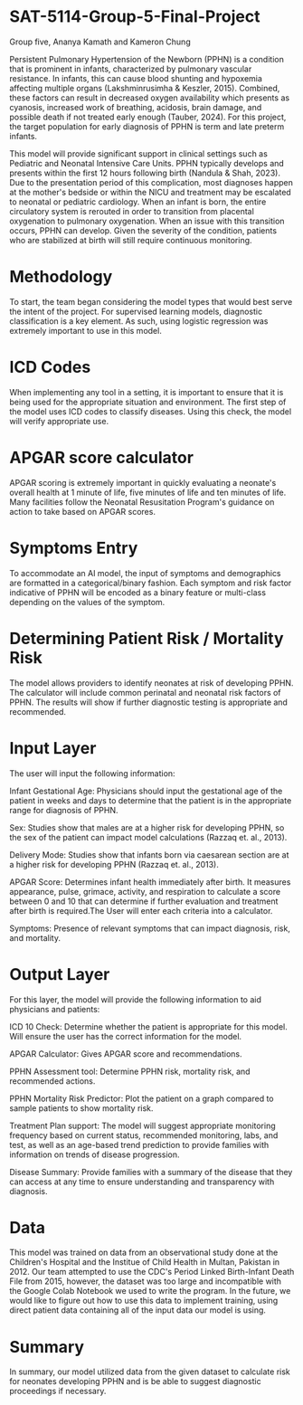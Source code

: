 # SAT-5114-Group-5-Final-Project
Group five, Ananya Kamath and Kameron Chung

Persistent Pulmonary Hypertension of the Newborn (PPHN) is a condition that is prominent in infants, characterized by pulmonary vascular resistance. In infants, this can cause blood shunting and hypoxemia affecting multiple organs (Lakshminrusimha & Keszler, 2015). Combined, these factors can result in decreased oxygen availability which presents as cyanosis, increased work of breathing, acidosis, brain damage, and possible death if not treated early enough (Tauber, 2024). For this project, the target population for early diagnosis of PPHN is term and late preterm infants.

This model will provide significant support in clinical settings such as Pediatric and Neonatal Intensive Care Units. PPHN typically develops and presents within the first 12 hours following birth (Nandula & Shah, 2023). Due to the presentation period of this complication, most diagnoses happen at the mother's bedside or within the NICU and treatment may be escalated to neonatal or pediatric cardiology. When an infant is born, the entire circulatory system is rerouted in order to transition from placental oxygenation to pulmonary oxygenation. When an issue with this transition occurs, PPHN can develop. Given the severity of the condition, patients who are stabilized at birth will still require continuous monitoring. 

# Methodology
To start, the team began considering the model types that would best serve the intent of the project. For supervised learning models, diagnostic classification is a key element. As such, using logistic regression was extremely important to use in this model. 


# ICD Codes
When implementing any tool in a setting, it is important to ensure that it is being used for the appropriate situation and environment. The first step of the model uses ICD codes to classify diseases. Using this check, the model will verify appropriate use.

# APGAR score calculator
APGAR scoring is extremely important in quickly evaluating a neonate's overall health at 1 minute of life, five minutes of life and ten minutes of life. Many facilities follow the Neonatal Resusitation Program's guidance on action to take based on APGAR scores. 

# Symptoms Entry
To accommodate an AI model, the input of symptoms and demographics are formatted in a categorical/binary fashion. Each symptom and risk factor indicative of PPHN will be encoded as a binary feature or multi-class depending on the values of the symptom. 


# Determining Patient Risk / Mortality Risk
The model allows providers to identify neonates at risk of developing PPHN. The calculator will include common perinatal and neonatal risk factors of PPHN. The results will show if further diagnostic testing is appropriate and recommended.


# Input Layer
The user will input the following information:

Infant Gestational Age: Physicians should input the gestational age of the patient in weeks and days to determine that the patient is in the appropriate range for diagnosis of PPHN.

Sex: Studies show that males are at a higher risk for developing PPHN, so the sex of the patient can impact model calculations (Razzaq et. al., 2013).

Delivery Mode: Studies show that infants born via caesarean section are at a higher risk for developing PPHN (Razzaq et. al., 2013). 

APGAR Score: Determines infant health immediately after birth. It measures appearance, pulse, grimace, activity, and respiration to calculate a score between 0 and 10 that can determine if further evaluation and treatment after birth is required.The User will enter each criteria into a calculator.

Symptoms: Presence of relevant symptoms that can impact diagnosis, risk, and mortality.

# Output Layer
For this layer, the model will provide the following information to aid physicians and patients:

ICD 10 Check: Determine whether the patient is appropriate for this model. Will ensure the user has the correct information for the model.

APGAR Calculator: Gives APGAR score and recommendations.

PPHN Assessment tool: Determine PPHN risk, mortality risk, and recommended actions.

PPHN Mortality Risk Predictor: Plot the patient on a graph compared to sample patients to show mortality risk.

Treatment Plan support: The model will suggest appropriate monitoring frequency based on current status, recommended monitoring, labs, and test, as well as an age-based trend prediction to provide families with information on trends of disease progression.

Disease Summary: Provide families with a summary of the disease that they can access at any time to ensure understanding and transparency with diagnosis.

# Data
This model was trained on data from an observational study done at the Children's Hospital and the Institue of Child Health in Multan, Pakistan in 2012. Our team attempted to use the CDC's Period Linked Birth-Infant Death File from 2015, however, the dataset was too large and incompatible with the Google Colab Notebook we used to write the program. In the future, we would like to figure out how to use this data to implement training, using direct patient data containing all of the input data our model is using.  

# Summary
In summary, our model utilized data from the given dataset to calculate risk for neonates developing PPHN and is be able to suggest diagnostic proceedings if necessary.

